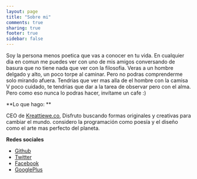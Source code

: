 ```yaml
---
layout: page
title: "Sobre mi"
comments: true
sharing: true
footer: true
sidebar: false
---
```


Soy la persona menos poetica que vas a conocer en tu vida. En cualquier dia en comun me puedes ver con uno de mis amigos conversando de basura que no tiene nada que ver con la filosofia. Veras a un hombre delgado y alto, un poco torpe al caminar. Pero no podras comprenderme solo mirando afuera. Tendrias que ver mas alla de el hombre con la camisa V poco cuidado, te tendrias que dar a la tarea de observar pero con el alma. Pero como eso nunca lo podras hacer, invítame un cafe :)

**Lo que hago: **

CEO de [Kreattiewe.co](http://kreattiewe.co), Disfruto buscando formas originales y creativas para cambiar el mundo. considero la programación como poesía y el diseño como el arte mas perfecto del planeta.

**Redes sociales**

* [Github](http://github.com/angelbotto)
* [Twitter](http://twitter.com/bottico)
* [Facebook](https://www.facebook.com/angelbotto)
* [GooglePlus](https://plus.google.com/100537306662051964513/about)
